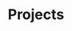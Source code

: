 ---
layout: projects-index
title: Projects
excerpt: "Portfolio of projects build by Maik Vlcek."
---